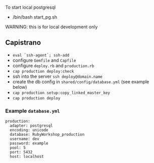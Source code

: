 To start local postgresql
* /bin/bash start_pg.sh


WARNING: this is for local development only


## Capistrano

* ```eval `ssh-agent`; ssh-add```
* configure `Gemfile` and `Capfile`
* configure `deploy.rb` and `production.rb`
* `cap production deploy:check`
* ssh into the server `ssh deploy@domain.name`
* create the db config in `shared/config/database.yml` (see example below)
* `cap production setup:copy_linked_master_key`
* `cap production deploy`

### Example `database.yml`

```
production:
  adapter: postgresql
  encoding: unicode
  database: RubyWorkshop_production
  username: dev
  password: example
  pool: 5
  port: 5432
  host: localhost
```
